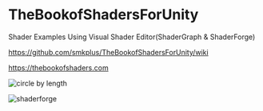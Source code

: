 # TheBookofShadersForUnity

Shader Examples Using Visual Shader Editor(ShaderGraph &amp; ShaderForge)

https://github.com/smkplus/TheBookofShadersForUnity/wiki

https://thebookofshaders.com

![circle by length](https://user-images.githubusercontent.com/16706911/39587325-75d14d56-4f0e-11e8-976f-045a8501d5b2.PNG)

![shaderforge](https://user-images.githubusercontent.com/16706911/39587405-ac757d64-4f0e-11e8-95e6-19ff4febc058.png)


